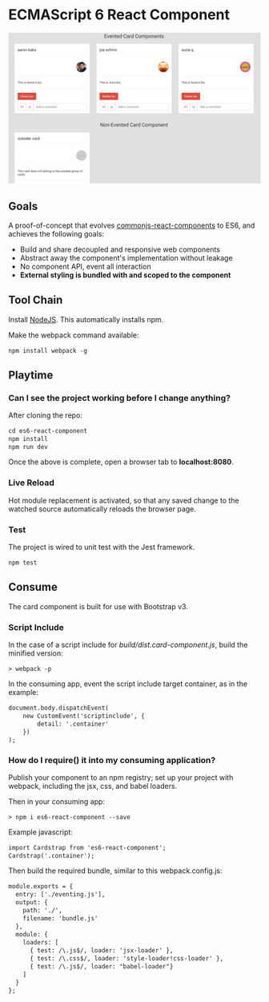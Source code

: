 # ECMAScript 6 React Component

![Image](screenshot.png?raw=true "screenshot")

## Goals

A proof-of-concept that evolves [commonjs-react-components](https://github.com/aaronkaka/commonjs-react-components) to 
ES6, and achieves the following goals:

- Build and share decoupled and responsive web components
- Abstract away the component's implementation without leakage
- No component API, event all interaction
- **External styling is bundled with and scoped to the component**

## Tool Chain

Install [NodeJS](http://nodejs.org/download/). This automatically installs npm.

Make the webpack command available:

    npm install webpack -g

## Playtime

### Can I see the project working before I change anything?

After cloning the repo:

    cd es6-react-component
    npm install
    npm run dev

Once the above is complete, open a browser tab to **localhost:8080**.

### Live Reload

Hot module replacement is activated, so that any saved change to the watched source automatically reloads the browser page.

### Test

The project is wired to unit test with the Jest framework.

    npm test

## Consume

The card component is built for use with Bootstrap v3.

### Script Include

In the case of a script include for _build/dist.card-component.js_, build the minified version:

    > webpack -p
    
In the consuming app, event the script include target container, as in the example:

    document.body.dispatchEvent(
        new CustomEvent('scriptinclude', {
            detail: '.container'
        })
    );

### How do I require() it into my consuming application?

Publish your component to an npm registry; set up your project with webpack, including the jsx, css, and babel loaders.
    
Then in your consuming app:
 
    > npm i es6-react-component --save

Example javascript:

    import Cardstrap from 'es6-react-component';
    Cardstrap('.container');
    
Then build the required bundle, similar to this webpack.config.js:

    module.exports = {
      entry: ['./eventing.js'],
      output: {
        path: './',
        filename: 'bundle.js'
      },
      module: {
        loaders: [
          { test: /\.js$/, loader: 'jsx-loader' },
          { test: /\.css$/, loader: 'style-loader!css-loader' },
          { test: /\.js$/, loader: "babel-loader"}
        ]
      }
    };